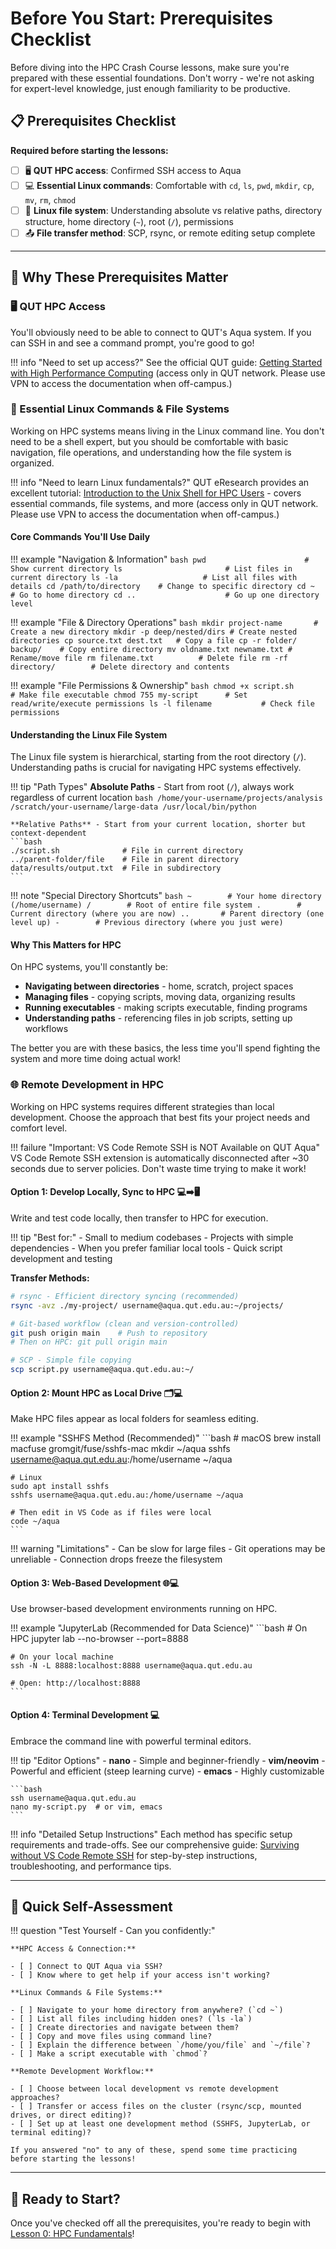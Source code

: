# Before You Start: Prerequisites Checklist

Before diving into the HPC Crash Course lessons, make sure you're prepared with these essential foundations. Don't worry - we're not asking for expert-level knowledge, just enough familiarity to be productive.

## 📋 Prerequisites Checklist

**Required before starting the lessons:**

- [ ] 🖥️ **QUT HPC access**: Confirmed SSH access to Aqua
- [ ] 💻 **Essential Linux commands**: Comfortable with `cd`, `ls`, `pwd`, `mkdir`, `cp`, `mv`, `rm`, `chmod`
- [ ] 📁 **Linux file system**: Understanding absolute vs relative paths, directory structure, home directory (`~`), root (`/`), permissions
- [ ] 📤 **File transfer method**: SCP, rsync, or remote editing setup complete

---

## 🤔 Why These Prerequisites Matter

### 🖥️ QUT HPC Access

You'll obviously need to be able to connect to QUT's Aqua system. If you can SSH in and see a command prompt, you're good to go!

!!! info "Need to set up access?"
    See the official QUT guide: [Getting Started with High Performance Computing](https://docs.eres.qut.edu.au/hpc-getting-started-with-high-performance-computin#accessing-the-hpc) (access only in QUT network. Please use VPN to access the documentation when off-campus.)

### 🐧 Essential Linux Commands & File Systems

Working on HPC systems means living in the Linux command line. You don't need to be a shell expert, but you should be comfortable with basic navigation, file operations, and understanding how the file system is organized.

!!! info "Need to learn Linux fundamentals?"
    QUT eResearch provides an excellent tutorial: [Introduction to the Unix Shell for HPC Users](https://docs.eres.qut.edu.au/sn-index) - covers essential commands, file systems, and more (access only in QUT network. Please use VPN to access the documentation when off-campus.)

#### Core Commands You'll Use Daily

!!! example "Navigation & Information"
    ```bash
    pwd                      # Show current directory
    ls                       # List files in current directory
    ls -la                   # List all files with details
    cd /path/to/directory    # Change to specific directory
    cd ~                     # Go to home directory
    cd ..                    # Go up one directory level
    ```

!!! example "File & Directory Operations"
    ```bash
    mkdir project-name       # Create a new directory
    mkdir -p deep/nested/dirs # Create nested directories
    cp source.txt dest.txt   # Copy a file
    cp -r folder/ backup/    # Copy entire directory
    mv oldname.txt newname.txt # Rename/move file
    rm filename.txt          # Delete file
    rm -rf directory/        # Delete directory and contents
    ```

!!! example "File Permissions & Ownership"
    ```bash
    chmod +x script.sh       # Make file executable
    chmod 755 my-script      # Set read/write/execute permissions
    ls -l filename           # Check file permissions
    ```

#### Understanding the Linux File System

The Linux file system is hierarchical, starting from the root directory (`/`). Understanding paths is crucial for navigating HPC systems effectively.

!!! tip "Path Types"
    **Absolute Paths** - Start from root (`/`), always work regardless of current location
    ```bash
    /home/your-username/projects/analysis
    /scratch/your-username/large-data
    /usr/local/bin/python
    ```

    **Relative Paths** - Start from your current location, shorter but context-dependent
    ```bash
    ./script.sh              # File in current directory
    ../parent-folder/file    # File in parent directory
    data/results/output.txt  # File in subdirectory
    ```

!!! note "Special Directory Shortcuts"
    ```bash
    ~        # Your home directory (/home/username)
    /        # Root of entire file system
    .        # Current directory (where you are now)
    ..       # Parent directory (one level up)
    -        # Previous directory (where you just were)
    ```

#### Why This Matters for HPC

On HPC systems, you'll constantly be:

- **Navigating between directories** - home, scratch, project spaces
- **Managing files** - copying scripts, moving data, organizing results
- **Running executables** - making scripts executable, finding programs
- **Understanding paths** - referencing files in job scripts, setting up workflows

The better you are with these basics, the less time you'll spend fighting the system and more time doing actual work!

### 🌐 Remote Development in HPC

Working on HPC systems requires different strategies than local development. Choose the approach that best fits your project needs and comfort level.

!!! failure "Important: VS Code Remote SSH is NOT Available on QUT Aqua"
    VS Code Remote SSH extension is automatically disconnected after ~30 seconds due to server policies. Don't waste time trying to make it work!

#### Option 1: Develop Locally, Sync to HPC 💻➡️🖥️

Write and test code locally, then transfer to HPC for execution.

!!! tip "Best for:"
    - Small to medium codebases
    - Projects with simple dependencies
    - When you prefer familiar local tools
    - Quick script development and testing

**Transfer Methods:**

```bash
# rsync - Efficient directory syncing (recommended)
rsync -avz ./my-project/ username@aqua.qut.edu.au:~/projects/

# Git-based workflow (clean and version-controlled)
git push origin main    # Push to repository
# Then on HPC: git pull origin main

# SCP - Simple file copying
scp script.py username@aqua.qut.edu.au:~/
```

#### Option 2: Mount HPC as Local Drive 🗂️💻

Make HPC files appear as local folders for seamless editing.

!!! example "SSHFS Method (Recommended)"
    ```bash
    # macOS
    brew install macfuse gromgit/fuse/sshfs-mac
    mkdir ~/aqua
    sshfs <username@aqua.qut.edu.au>:/home/username ~/aqua

    # Linux
    sudo apt install sshfs
    sshfs username@aqua.qut.edu.au:/home/username ~/aqua

    # Then edit in VS Code as if files were local
    code ~/aqua
    ```

!!! warning "Limitations"
    - Can be slow for large files
    - Git operations may be unreliable
    - Connection drops freeze the filesystem

#### Option 3: Web-Based Development 🌐💻

Use browser-based development environments running on HPC.

!!! example "JupyterLab (Recommended for Data Science)"
    ```bash
    # On HPC
    jupyter lab --no-browser --port=8888

    # On your local machine
    ssh -N -L 8888:localhost:8888 username@aqua.qut.edu.au

    # Open: http://localhost:8888
    ```

#### Option 4: Terminal Development 💻

Embrace the command line with powerful terminal editors.

!!! tip "Editor Options"
    - **nano** - Simple and beginner-friendly
    - **vim/neovim** - Powerful and efficient (steep learning curve)
    - **emacs** - Highly customizable

    ```bash
    ssh username@aqua.qut.edu.au
    nano my-script.py  # or vim, emacs
    ```

!!! info "Detailed Setup Instructions"
    Each method has specific setup requirements and trade-offs. See our comprehensive guide: [Surviving without VS Code Remote SSH](../../remote-dev/Surviving-without-VS-Code-Remote-SSH) for step-by-step instructions, troubleshooting, and performance tips.

---

## 🧪 Quick Self-Assessment

!!! question "Test Yourself - Can you confidently:"

    **HPC Access & Connection:**

    - [ ] Connect to QUT Aqua via SSH?
    - [ ] Know where to get help if your access isn't working?

    **Linux Commands & File Systems:**

    - [ ] Navigate to your home directory from anywhere? (`cd ~`)
    - [ ] List all files including hidden ones? (`ls -la`)
    - [ ] Create directories and navigate between them?
    - [ ] Copy and move files using command line?
    - [ ] Explain the difference between `/home/you/file` and `~/file`?
    - [ ] Make a script executable with `chmod`?

    **Remote Development Workflow:**

    - [ ] Choose between local development vs remote development approaches?
    - [ ] Transfer or access files on the cluster (rsync/scp, mounted drives, or direct editing)?
    - [ ] Set up at least one development method (SSHFS, JupyterLab, or terminal editing)?

    If you answered "no" to any of these, spend some time practicing before starting the lessons!

---

## 🚀 Ready to Start?

Once you've checked off all the prerequisites, you're ready to begin with [Lesson 0: HPC Fundamentals](lesson-0.md)!
